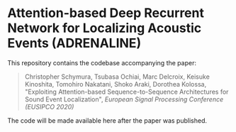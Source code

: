 # Attention-based Deep Recurrent Network for Localizing Acoustic Events (ADRENALINE)

This repository contains the codebase accompanying the paper:

> Christopher Schymura, Tsubasa Ochiai, Marc Delcroix, Keisuke Kinoshita, Tomohiro Nakatani, Shoko Araki, Dorothea Kolossa, "Exploiting Attention-based Sequence-to-Sequence Architectures for Sound Event Localization", *European Signal Processing Conference (EUSIPCO 2020)*

The code will be made available here after the paper was published.
